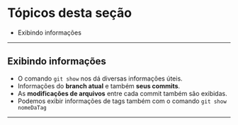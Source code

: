 # Tópicos desta seção

- Exibindo informações

---

## Exibindo informações

- O comando `git show` nos dá diversas informações úteis.
- Informações do **branch atual** e também **seus commits**.
- As **modificações de arquivos** entre cada commit também são exibidas.
- Podemos exibir informações de tags também com o comando `git show nomeDaTag`

---
